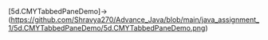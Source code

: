 [5d.CMYTabbedPaneDemo]->(https://github.com/Shravya270/Advance_Java/blob/main/java_assignment_1/5d.CMYTabbedPaneDemo/5d.CMYTabbedPaneDemo.png)
